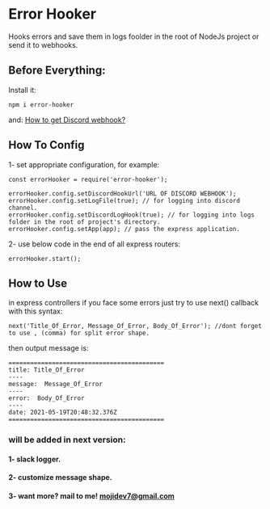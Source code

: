 # Error Hooker
 Hooks errors and save them in logs foolder in the root of NodeJs project or send it to webhooks.

## Before Everything:
Install it:
```
npm i error-hooker
```
and:
[How to get Discord webhook?](https://support.discord.com/hc/en-us/articles/228383668-Intro-to-Webhooks)

## How To Config
1- set appropriate configuration, for example:

````
const errorHooker = require('error-hooker');

errorHooker.config.setDiscordHookUrl('URL OF DISCORD WEBHOOK');
errorHooker.config.setLogFile(true); // for logging into discord channel.
errorHooker.config.setDiscordLogHook(true); // for logging into logs folder in the root of project's directory.
errorHooker.config.setApp(app); // pass the express application.
````

2- use below code in the end of all express routers:

```
errorHooker.start();
```

## How to Use
in express controllers if you face some errors just try to use next() callback with this syntax:

```
next('Title_Of_Error, Message_Of_Error, Body_Of_Error'); //dont forget to use , (comma) for split error shape.
```
then output message is:

```
===========================================
title: Title_Of_Error
----
message:  Message_Of_Error
----
error:  Body_Of_Error
----
date: 2021-05-19T20:48:32.376Z
===========================================
```

### will be added in next version:
#### 1- slack logger.
#### 2- customize message shape.
#### 3- want more? mail to me! mojidev7@gmail.com

